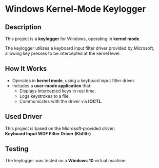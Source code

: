 # Windows Kernel-Mode Keylogger

## Description
This project is a **keylogger** for Windows, operating in **kernel mode**.

The keylogger utilizes a keyboard input filter driver provided by Microsoft, allowing key presses to be intercepted at the kernel level.

## How It Works
- Operates in **kernel mode**, using a keyboard input filter driver.
- Includes a **user-mode application** that:
  - Displays intercepted keys in real time.
  - Logs keystrokes to a file.
  - Communicates with the driver via **IOCTL**.

## Used Driver
This project is based on the Microsoft-provided driver:  
**Keyboard Input WDF Filter Driver (Kbfiltr)**

## Testing
The keylogger was tested on a **Windows 10** virtual machine.
